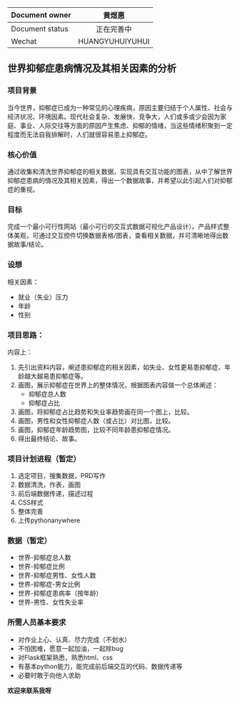 |Document owner|黄煜惠|
|---|:---:|
|Document status|正在完善中|
|Wechat|HUANGYUHUIYUHUI|

## 世界抑郁症患病情况及其相关因素的分析

### 项目背景
当今世界，抑郁症已成为一种常见的心理疾病，原因主要归结于个人属性、社会与经济状况、环境因素。现代社会复杂、发展快、竞争大，人们或多或少会因为家庭、事业、人际交往等方面的原因产生焦虑、抑郁的情绪，当这些情绪积聚到一定程度而无法自我排解时，人们就很容易患上抑郁症。

### 核心价值
通过收集和清洗世界抑郁症的相关数据，实现具有交互功能的图表，从中了解世界抑郁症患病的情况及其相关因素，得出一个数据故事，并希望以此引起人们对抑郁症的重视。

### 目标
完成一个最小可行性网站（最小可行的交互式数据可视化产品设计）。产品样式整体美观，可通过交互控件切换数据表格/图表，查看相关数据，并可清晰地得出数据故事/结论。

### 设想
相关因素：
- 就业（失业）压力
- 年龄
- 性别

### 项目思路：
内容上：
1. 先引出资料内容，阐述患抑郁症的相关因素，如失业、女性更易患抑郁症、年龄越大越易患抑郁症等。
2. 画图，展示抑郁症在世界上的整体情况，根据图表内容做一个总体阐述：
    - 抑郁症总人数
    - 抑郁症占比
3. 画图，将抑郁症占比趋势和失业率趋势画在同一个图上，比较。
4. 画图，男性和女性抑郁症人数（或占比）对比图，比较。
5. 画图，抑郁症年龄趋势图，比较不同年龄患抑郁症情况。
6. 得出最终结论、故事。

### 项目计划进程（暂定）
1. 选定项目，搜集数据，PRD写作
2. 数据清洗，作表，画图
3. 前后端数据传递，描述过程
4. CSS样式
5. 整体完善
6. 上传pythonanywhere

### 数据（暂定）
- 世界-抑郁症总人数
- 世界-抑郁症比例
- 世界-抑郁症男性、女性人数
- 世界-抑郁症-男女比例
- 世界-抑郁症患病率（按年龄）
- 世界-男性、女性失业率


### 所需人员基本要求
- 对作业上心、认真、尽力完成（不划水）
- 不怕困难，愿意一起加油，一起除bug
- 对Flask框架熟悉，熟悉html、css
- 有基本python能力，能完成前后端交互的代码、数据传递等
- 必要时敢于向他人求助


**欢迎来联系我呀**
